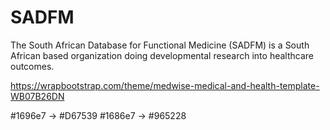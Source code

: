 # SADFM

The South African Database for Functional Medicine (SADFM) is a South African based organization doing developmental research into healthcare outcomes.

https://wrapbootstrap.com/theme/medwise-medical-and-health-template-WB07B26DN

#1696e7 -> #D67539
#1686e7 -> #965228